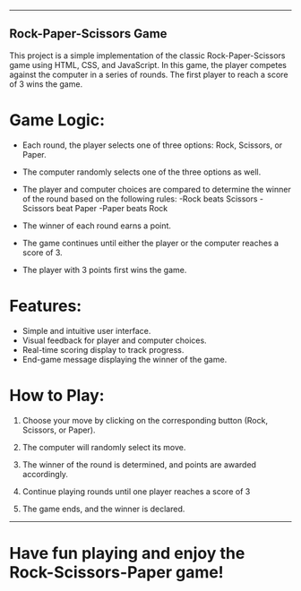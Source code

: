 ------------------------
Rock-Paper-Scissors Game
------------------------

This project is a simple implementation of the classic Rock-Paper-Scissors game using HTML, CSS, and JavaScript. In this game, the player competes against the computer in a series of rounds. The first player to reach a score of 3 wins the game.

Game Logic:
===========
- Each round, the player selects one of three options: Rock,    Scissors, or Paper.

- The computer randomly selects one of the three options as   well.

- The player and computer choices are compared to determine the winner of the round based on the following rules:
    -Rock beats Scissors
    -Scissors beat Paper
    -Paper beats Rock

- The winner of each round earns a point.

- The game continues until either the player or the computer reaches a score of 3.

- The player with 3 points first wins the game.

Features:
=========
- Simple and intuitive user interface.
- Visual feedback for player and computer choices.
- Real-time scoring display to track progress.
- End-game message displaying the winner of the game.

How to Play:
=============
1) Choose your move by clicking on the corresponding button     (Rock, Scissors, or Paper).

2) The computer will randomly select its move.

3) The winner of the round is determined, and points are  awarded accordingly.

4) Continue playing rounds until one player reaches a score of 3

5) The game ends, and the winner is declared.

-------------------------------------------------------------------------------------------------
                                                                                  
Have fun playing and enjoy the Rock-Scissors-Paper game!
===========================================================


